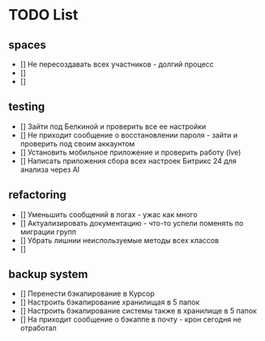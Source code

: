 # TODO List

## spaces
- [] Не пересоздавать всех участников - долгий процесс
- [] 
- [] 

## testing
- [] Зайти под Белкиной и проверить все ее настройки
- [] Не приходит сообщение о восстановлении пароля - зайти и проверить под своим аккаунтом
- [] Установить мобильное приложение и проверить работу (lve)
- [] Написать приложения сбора всех настроек Битрикс 24 для анализа через AI


## refactoring
- [] Уменьшить сообщений в логах - ужас как много
- [] Актуализировать документацию - что-то успели поменять по миграции групп
- [] Убрать лишнии неиспользуемые методы всех классов
- [] 

## backup system
- [] Перенести бэкапирование в Курсор
- [] Настроить бэкапирование хранилищая в 5 папок
- [] Настроить бэкапирование системы также в хранилище в 5 папок
- [] На приходит сообщение о бэкаппе в почту - крон сегодня не отработал
